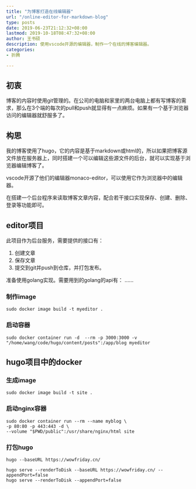 ```yaml
---
title: "为博客打造在线编辑器"
url: "/online-editor-for-markdown-blog"
type: posts
date: 2019-06-23T21:12:32+08:00
lastmod: 2019-10-18T08:47:32+08:00
author: 王书硕
description: 使用vscode开源的编辑器，制作一个在线的博客编辑器。
categories:
- 折腾

---
```


## 初衷

博客的内容时使用git管理的。在公司的电脑和家里的两台电脑上都有写博客的需求，那么在3个端的每次的pull和push就显得有一点麻烦。如果有一个基于浏览器访问的编辑器就舒服多了。

## 构思
我的博客使用了hugo，它的内容是基于markdown或html的，所以如果把博客源文件放在服务器上，同时搭建一个可以编辑这些源文件的后台，就可以实现基于浏览器编辑博客了。

vscode开源了他们的编辑器monaco-editor，可以使用它作为浏览器中的编辑器。

在搭建一个后台程序来读取博客文章内容，配合若干接口实现保存、创建、删除、登录等功能即可。

## editor项目

此项目作为后台服务，需要提供的接口有：
1. 创建文章
1. 保存文章
1. 提交到git并push到仓库，并打包发布。

准备使用golang实现。需要用到的golang的api有：
……


### 制作image

```
sudo docker image build -t myeditor .
```
### 启动容器

```
sudo docker container run -d  --rm -p 3000:3000 -v "/home/wang/code/hugo/content/posts":/app/blog myeditor
```

## hugo项目中的docker

### 生成image

```
sudo docker image build -t site .
```

### 启动nginx容器

```
sudo docker container run --rm --name myblog \
-p 80:80 -p 443:443 -d \
--volume "$PWD/public":/usr/share/nginx/html site
```

### 打包hugo

```
hugo --baseURL https://wowfriday.cn/
```

```
hugo serve --renderToDisk --baseURL https://wowfriday.cn/ --appendPort=false
hugo serve --renderToDisk --appendPort=false
```